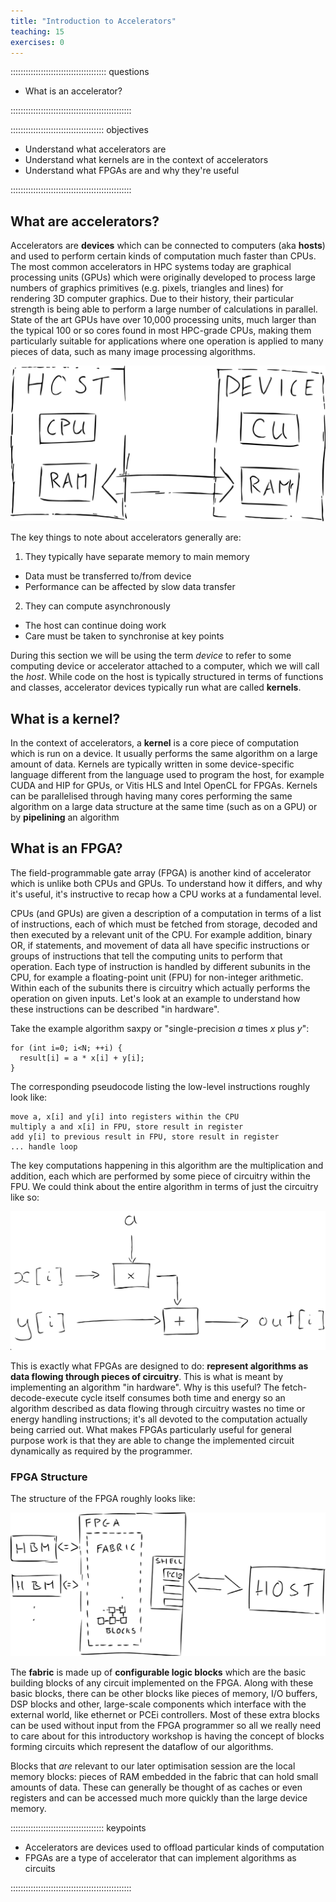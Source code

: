 ```yaml
---
title: "Introduction to Accelerators"
teaching: 15
exercises: 0
---
```


:::::::::::::::::::::::::::::::::::::: questions 

- What is an accelerator?

::::::::::::::::::::::::::::::::::::::::::::::::

::::::::::::::::::::::::::::::::::::: objectives

- Understand what accelerators are
- Understand what kernels are in the context of accelerators
- Understand what FPGAs are and why they're useful

::::::::::::::::::::::::::::::::::::::::::::::::

## What are accelerators?

Accelerators are **devices** which can be connected to computers (aka **hosts**) and used to perform certain kinds of computation much faster than CPUs. The most common accelerators in HPC systems today are graphical processing units (GPUs) which were originally developed to process large numbers of graphics primitives (e.g. pixels, triangles and lines) for rendering 3D computer graphics. Due to their history, their particular strength is being able to perform a large number of calculations in parallel. State of the art GPUs have over 10,000 processing units, much larger than the typical 100 or so cores found in most HPC-grade CPUs, making them particularly suitable for applications where one operation is applied to many pieces of data, such as many image processing algorithms.

![](fig/host_device.png)

The key things to note about accelerators generally are:

1. They typically have separate memory to main memory
  - Data must be transferred to/from device
  - Performance can be affected by slow data transfer
2. They can compute asynchronously
  - The host can continue doing work
  - Care must be taken to synchronise at key points

During this section we will be using the term *device* to refer to some computing device or accelerator attached to a computer, which we will call the *host*. While code on the host is typically structured in terms of functions and classes, accelerator devices typically run what are called **kernels**.

## What is a kernel?

In the context of accelerators, a **kernel** is a core piece of computation which is run on a device. It usually performs the same algorithm on a large amount of data. Kernels are typically written in some device-specific language different from the language used to program the host, for example CUDA and HIP for GPUs, or Vitis HLS and Intel OpenCL for FPGAs. Kernels can be parallelised through having many cores performing the same algorithm on a large data structure at the same time (such as on a GPU) or by **pipelining** an algorithm

## What is an FPGA?

The field-programmable gate array (FPGA) is another kind of accelerator which is unlike both CPUs and GPUs. To understand how it differs, and why it's useful, it's instructive to recap how a CPU works at a fundamental level.

CPUs (and GPUs) are given a description of a computation in terms of a list of instructions, each of which must be fetched from storage, decoded and then executed by a relevant unit of the CPU. For example addition, binary OR, if statements, and movement of data all have specific instructions or groups of instructions that tell the computing units to perform that operation. Each type of instruction is handled by different subunits in the CPU, for example a floating-point unit (FPU) for non-integer arithmetic. Within each of the subunits there is circuitry which actually performs the operation on given inputs. Let's look at an example to understand how these instructions can be described "in hardware".

Take the example algorithm saxpy or "single-precision $a$ times $x$ plus $y$":
```
for (int i=0; i<N; ++i) {
  result[i] = a * x[i] + y[i];
}
```

The corresponding pseudocode listing the low-level instructions roughly look like:

```
move a, x[i] and y[i] into registers within the CPU
multiply a and x[i] in FPU, store result in register
add y[i] to previous result in FPU, store result in register
... handle loop
```

The key computations happening in this algorithm are the multiplication and addition, each which are performed by some piece of circuitry within the FPU. We could think about the entire algorithm in terms of just the circuitry like so:

![](fig/saxpy_dataflow.png)

This is exactly what FPGAs are designed to do: **represent algorithms as data flowing through pieces of circuitry**. This is what is meant by implementing an algorithm "in hardware". Why is this useful? The fetch-decode-execute cycle itself consumes both time and energy so an algorithm described as data flowing through circuitry wastes no time or energy handling instructions; it's all devoted to the computation actually being carried out. What makes FPGAs particularly useful for general purpose work is that they are able to change the implemented circuit dynamically as required by the programmer.

### FPGA Structure

The structure of the FPGA roughly looks like:

![](fig/FPGA_structure.png)

The **fabric** is made up of **configurable logic blocks** which are the basic building blocks of any circuit implemented on the FPGA. Along with these basic blocks, there can be other blocks like pieces of memory, I/O buffers, DSP blocks and other, large-scale components which interface with the external world, like ethernet or PCEi controllers. Most of these extra blocks can be used without input from the FPGA programmer so all we really need to care about for this introductory workshop is having the concept of blocks forming circuits which represent the dataflow of our algorithms.

Blocks that *are* relevant to our later optimisation session are the local memory blocks: pieces of RAM embedded in the fabric that can hold small amounts of data. These can generally be thought of as caches or even registers and can be accessed much more quickly than the large device memory.

::::::::::::::::::::::::::::::::::::: keypoints 

- Accelerators are devices used to offload particular kinds of computation
- FPGAs are a type of accelerator that can implement algorithms as circuits

::::::::::::::::::::::::::::::::::::::::::::::::
